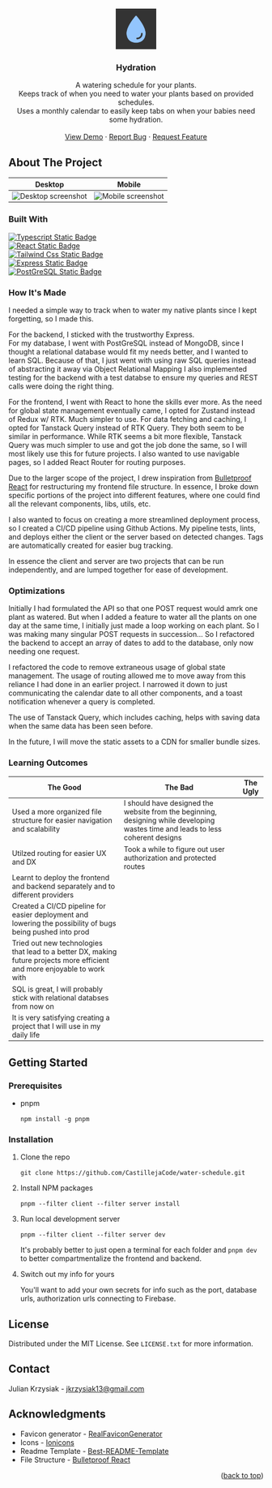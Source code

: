 <!-- Improved compatibility of back to top link: See: https://github.com/othneildrew/Best-README-Template/pull/73 -->
<a name="readme-top"></a>
<!--
*** Thanks for checking out the Best-README-Template. If you have a suggestion
*** that would make this better, please fork the repo and create a pull request
*** or simply open an issue with the tag "enhancement".
*** Don't forget to give the project a star!
*** Thanks again! Now go create something AMAZING! :D
-->

<!-- PROJECT LOGO -->
<br />
<div align="center">
  <a href="https://github.com/CastillejaCode/water-schedule">
    <img src="./client/public/android-chrome-512x512.png" alt="Logo" width="80" height="80">
  </a>

<h3 align="center">Hydration</h3>

  <p align="center">
   A watering schedule for your plants.
    <br/>
  Keeps track of when you need to water your plants based on provided schedules.
    <br/>
  Uses a monthly calendar to easily keep tabs on when your babies need some hydration. 
    <br />
    <br />
    <a href="https://water-schedule.pages.dev">View Demo</a>
    ·
    <a href="https://github.com/CastillejaCode/water-schedule/issues">Report Bug</a>
    ·
    <a href="https://github.com/CastillejaCode/water-schedule/issues">Request Feature</a>
  </p>
</div>

<!-- ABOUT THE PROJECT -->
## About The Project
Desktop              |  Mobile 
-------------------------|-------------------------
<img src="https://imgur.com/7A0fjZg.png" alt="Desktop screenshot">  |  <img src="https://imgur.com/kSvC2mO.png" alt="Mobile screenshot">

### Built With

<a href="https://www.typescriptlang.org/">  
<img alt="Typescript Static Badge" src="https://img.shields.io/badge/TypeScript-3178C6?style=for-the-badge&logo=typescript&logoColor=ffffff" height="50">
</a>
<br/>
<a href="https://react.dev/">  
<img alt="React Static Badge" src="https://img.shields.io/badge/React-23272f?style=for-the-badge&logo=react" height="50">
</a>
<br/>
<a href="https://tailwindcss.com/">  
<img alt="Tailwind Css Static Badge" src="https://img.shields.io/badge/Tailwind%20CSS-2A233E?style=for-the-badge&logo=tailwindcss&logoColor=0EA5E9&color=%230f172a" height="50">
</a>
<br/>
<a href="https://expressjs.com/">  
<img alt="Express Static Badge" src="https://img.shields.io/badge/Express-ffffff?style=for-the-badge&logo=express&logoColor=000000" height="50">
</a>
<br/>
<a href="https://www.postgresql.org/">  
<img alt="PostGreSQL Static Badge" src="https://img.shields.io/badge/PostGreSQL-212121?style=for-the-badge&logo=postgresql" height="50">
</a>
<br/>


### How It's Made

I needed a simple way to track when to water my native plants since I kept forgetting, so I made this. 

For the backend, I sticked with the trustworthy Express.  
For my database, I went with PostGreSQL instead of MongoDB, since I thought a relational database would fit my needs better, and I wanted to learn SQL.
Because of that, I just went with using raw SQL queries instead of abstracting it away via Object Relational Mapping 
I also implemented testing for the backend with a test databse to ensure my queries and REST calls were doing the right thing.  

For the frontend, I went with React to hone the skills ever more. 
As the need for global state management eventually came, I opted for Zustand instead of Redux w/ RTK. Much simpler to use. 
For data fetching and caching, I opted for Tanstack Query instead of RTK Query. They both seem to be similar in performance. While RTK seems a bit more flexible, Tanstack Query was much simpler to use and got the job done the same, so I will most likely use this for future projects. 
I also wanted to use navigable pages, so I added React Router for routing purposes.

Due to the larger scope of the project, I drew inspiration from [Bulletproof React](https://github.com/alan2207/bulletproof-react) for restructuring my frontend file structure. 
In essence, I broke down specific portions of the project into different features, where one could find all the relevant components, libs, utils, etc.

I also wanted to focus on creating a more streamlined deployment process, so I created a CI/CD pipeline using Github Actions. 
My pipeline tests, lints, and deploys either the client or the server based on detected changes. Tags are automatically created for easier bug tracking. 

In essence the client and server are two projects that can be run independently, and are lumped together for ease of development.

### Optimizations

Initially I had formulated the API so that one POST request would amrk one plant as watered. 
But when I added a feature to water all the plants on one day at the same time, I initially just made a loop working on each plant. So I was making many singular POST requests in succession... 
So I refactored the backend to accept an array of dates to add to the database, only now needing one request. 

I refactored the code to remove extraneous usage of global state management. The usage of routing allowed me to move away from this reliance I had done in an earlier project.
I narrowed it down to just communicating the calendar date to all other components, and a toast notification whenever a query is completed. 

The use of Tanstack Query, which includes caching, helps with saving data when the same data has been seen before.

In the future, I will move the static assets to a CDN for smaller bundle sizes.

### Learning Outcomes

| The Good                               | The Bad                                              | The Ugly |
|----------------------------------------|------------------------------------------------------|----------|
| Used a more organized file structure for easier navigation and scalability    | I should have designed the website from the beginning, designing while developing wastes time and leads to less coherent designs ||
| Utilzed routing for easier UX and DX | Took a while to figure out user authorization and protected routes||
| Learnt to deploy the frontend and backend separately and to different providers| ||
| Created a CI/CD pipeline for easier deployment and lowering the possibility of bugs being pushed into prod|||
| Tried out new technologies that lead to a better DX, making future projects more efficient and more enjoyable to work with | |
| SQL is great, I will probably stick with relational databses from now on |||
| It is very satisfying creating a project that I will use in my daily life |||

<!-- GETTING STARTED -->
## Getting Started



### Prerequisites

* pnpm

  ```
  npm install -g pnpm
  ```

### Installation

1. Clone the repo
   ```
   git clone https://github.com/CastillejaCode/water-schedule.git
   ```
2. Install NPM packages
   ```
   pnpm --filter client --filter server install 
   ```
3. Run local development server
   ```
   pnpm --filter client --filter server dev
   ```
   It's probably better to just open a terminal for each folder and ```pnpm dev``` to better compartmentalize the frontend and backend.
    
 5. Switch out my info for yours

    You'll want to add your own secrets for info such as the port, database urls, authorization urls connecting to Firebase.

<!-- LICENSE -->
## License

Distributed under the MIT License. See `LICENSE.txt` for more information.

<!-- CONTACT -->
## Contact

Julian Krzysiak - jkrzysiak13@gmail.com

<!-- ACKNOWLEDGMENTS -->
## Acknowledgments

* Favicon generator - [RealFaviconGenerator](https://realfavicongenerator.net/)
* Icons - [Ionicons](https://ionic.io/ionicons)
* Readme Template - [Best-README-Template](https://github.com/othneildrew/Best-README-Template)
* File Structure - [Bulletproof React](https://github.com/alan2207/bulletproof-react)

<p align="right">(<a href="#readme-top">back to top</a>)</p>


